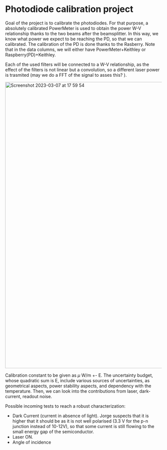 # Photodiode calibration project

Goal of the project is to calibrate the photodiodes. For that purpose, a absolutely calibrated PowerMeter is used to obtain the power W-V relationship thanks to the two beams after the beamsplitter. In this way, we know what power we expect to be reaching the PD, so that we can calibrated. The calibration of the PD is done thanks to the Rasberry. Note that in the data columns, we will either have PowerMeter+Keithley or Raspberry(PD)+Keithley.

Each of the used filters will be connected to a W-V relationship, as the effect of the filters is not linear but a convolution, so a different laser power is trasmited  (may we do a FFT of the signal to asses this? ). 


<img width="919" alt="Screenshot 2023-03-07 at 17 59 54" src="https://user-images.githubusercontent.com/126777371/223494247-fd1b9d37-e637-4d06-90f8-156da6a4d00e.png">

Calibration constant to be given as $\mu$ W/m +- E. The uncertainty budget, whose quadratic sum is E, include various sources of uncertainties, as geometrical aspects, power stability aspects, and dependency with the temperature. Then, we can look into the contributions from laser, dark-current, readout noise. 

Possible incoming tests to reach a robust characterization: 
- Dark Current (current in absence of light). Jorge suspects that it is higher that it should be as it is not well polarised (3.3 V for the p-n junction instead of 10-12V), so that some current is still flowing to the small energy gap of the semiconductor. 
- Laser ON. 
- Angle of incidence 
